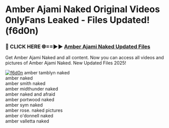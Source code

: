 # Amber Ajami Naked Original Videos 0nlyFans Leaked - Files Updated! (f6d0n)

<h3>🔴 CLICK HERE 🌐==►► <a href="https://tinyurl.com/up5wt9bj" rel="nofollow">Amber Ajami Naked Updated Files</a></h3>

Get Amber Ajami Naked and all content. Now you can access all videos and pictures of Amber Ajami Naked. New Updated Files 2025!

[![f6d0n](https://i.imgur.com/ABiUzMV.gif)](https://tinyurl.com/up5wt9bj)
amber tamblyn naked<br>
amber naked<br>
amber smith naked<br>
amber midthunder naked<br>
amber naked and afraid<br>
amber portwood naked<br>
amber sym naked<br>
amber rose. naked pictures<br>
amber o'donnell naked<br>
amber valletta naked